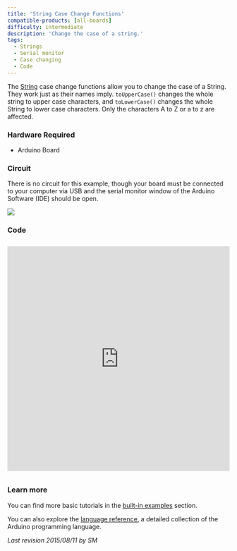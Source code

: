 ```yaml
---
title: 'String Case Change Functions'
compatible-products: [all-boards]
difficulty: intermediate
description: 'Change the case of a string.'
tags:
  - Strings
  - Serial monitor
  - Case changing
  - Code
---
```


The [String](https://www.arduino.cc/en/Reference/StringObject) case change functions allow you to change the case of a String. They work just as their names imply. `toUpperCase()` changes the whole string to upper case characters, and `toLowerCase()` changes the whole String to lower case characters.  Only the characters A to Z or a to z are affected.

### Hardware Required

- Arduino Board

### Circuit

There is no circuit for this example, though your board must be connected to your computer via USB and the serial monitor window of the Arduino Software (IDE) should be open.

![](assets/circuit.png)


### Code

<iframe src='https://create.arduino.cc/example/builtin/08.Strings%5CStringCaseChanges/StringCaseChanges/preview?embed&snippet' style='height:510px;width:100%;margin:10px 0' frameborder='0'></iframe>

### Learn more

You can find more basic tutorials in the [built-in examples](/built-in-examples) section.

You can also explore the [language reference](https://www.arduino.cc/reference/en/), a detailed collection of the Arduino programming language.

*Last revision 2015/08/11 by SM*